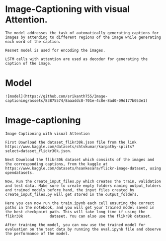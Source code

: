 # Image-Captioning with visual Attention.

	The model addresses the task of automatically generating captions for images by attending to different regions of the image while generating each word of the caption.

	Resnet model is used for encoding the images.

	LSTM cells with attention are used as decoder for generating the caption of the image.

# Model
	![model](https://github.com/srikanth755/Image-captioning/assets/83875574/8aaaddc8-701e-4c8e-8ad0-09d177b053e1)

# Image-captioning
	Image Captioning with visual Attention

	First Download the dataset_flikr30k.json file from the link https://www.kaggle.com/datasets/shtvkumar/karpathy-splits?select=dataset_flickr30k.json.

	Next Download the flikr30k dataset which consists of the images and the corresponding captions, from the kaggle at https://www.kaggle.com/datasets/hsankesara/flickr-image-dataset, using opendatasets.

	Now, Run the create_input_files.py which creates the train, validation and test data. Make sure to create empty folders naming output_folders and trained_models before hand, the input files created by 							create_input_files.py will get stored in the output_folders.

	Here you can now run the train.ipynb each cell ensuring the correct paths in the notebook, and you will get your trained model saved in the best checkpoint path. This will take long time if using the flikr30k 			dataset. You can also use the flikr8k dataset.

	After training the model, you can now use the trained model for evaluation on the test data by running the eval.ipynb file and observe the performance of the model.

